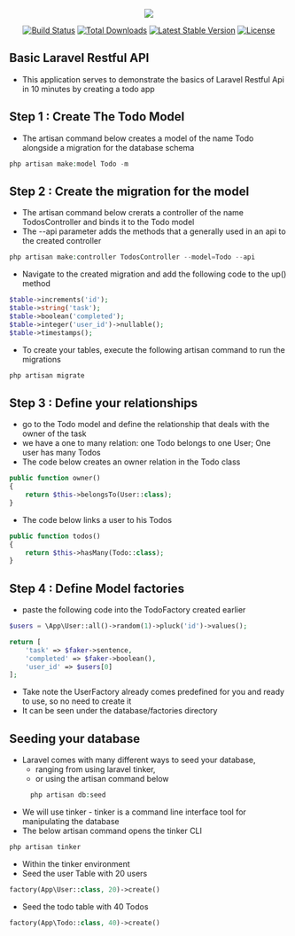 <p align="center"><img src="https://laravel.com/assets/img/components/logo-laravel.svg"></p>

<p align="center">
<a href="https://travis-ci.org/laravel/framework"><img src="https://travis-ci.org/laravel/framework.svg" alt="Build Status"></a>
<a href="https://packagist.org/packages/laravel/framework"><img src="https://poser.pugx.org/laravel/framework/d/total.svg" alt="Total Downloads"></a>
<a href="https://packagist.org/packages/laravel/framework"><img src="https://poser.pugx.org/laravel/framework/v/stable.svg" alt="Latest Stable Version"></a>
<a href="https://packagist.org/packages/laravel/framework"><img src="https://poser.pugx.org/laravel/framework/license.svg" alt="License"></a>
</p>

## Basic Laravel Restful API
- This application serves to demonstrate the basics of Laravel Restful Api in 10 minutes by creating a todo app

## Step 1 : Create The Todo Model
- The artisan command below creates a model of the name Todo alongside a migration for the database schema
```php
php artisan make:model Todo -m
```


## Step 2 : Create the migration for the model
- The artisan command below crerats a controller of the name TodosController and binds it to the Todo model
- The --api parameter adds the methods that a generally used in an api to the created controller
```php
php artisan make:controller TodosController --model=Todo --api 
```

- Navigate to the created migration and add the following code to the up() method
```php
$table->increments('id');
$table->string('task');
$table->boolean('completed');
$table->integer('user_id')->nullable();
$table->timestamps();
```

- To create your tables, execute the following artisan command to run the migrations
```php
php artisan migrate
```

## Step 3 : Define your relationships
- go to the Todo model and define the relationship that deals with the owner of the task
- we have a one to many relation: one Todo belongs to one User; One user has many Todos
- The code below creates an owner relation in the Todo class
```php
public function owner()
{
    return $this->belongsTo(User::class);
}
```
- The code below links a user to his Todos
```php
public function todos()
{
    return $this->hasMany(Todo::class);
}
```

## Step 4 : Define Model factories
- paste the following code into the TodoFactory created earlier
```php
$users = \App\User::all()->random(1)->pluck('id')->values();

return [
    'task' => $faker->sentence,
    'completed' => $faker->boolean(),
    'user_id' => $users[0]
];
```

- Take note the UserFactory already comes predefined for you and ready to use, so no need to create it
- It can be seen under the database/factories directory 

## Seeding your database 
- Laravel comes with many different ways to seed your database, 
    - ranging from using laravel tinker, 
    - or using the artisan command below
    ```php
      php artisan db:seed
    ```
- We will use tinker - tinker is a command line interface tool for manipulating the database
- The below artisan command opens the tinker CLI
```php
php artisan tinker
```
- Within the tinker environment
- Seed the user Table with 20 users
```php
factory(App\User::class, 20)->create()
```
- Seed the todo table with 40 Todos
```php
factory(App\Todo::class, 40)->create()
```